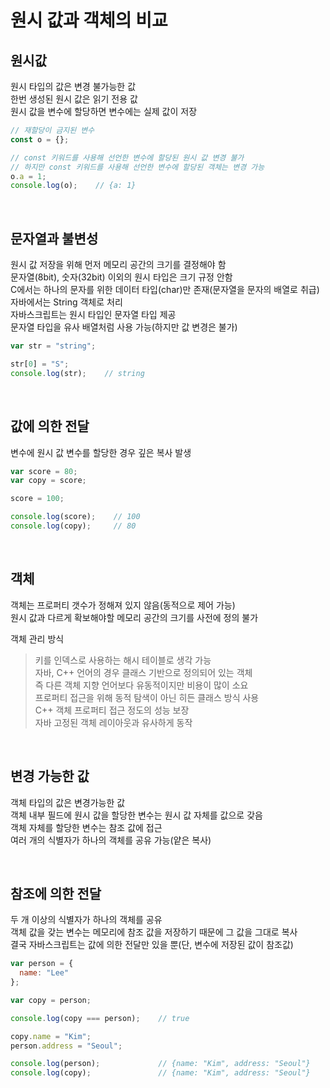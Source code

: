 # 원시 값과 객체의 비교

## 원시값
원시 타입의 값은 변경 불가능한 값  
한번 생성된 원시 값은 읽기 전용 값  
원시 값을 변수에 할당하면 변수에는 실제 값이 저장  

````javascript
// 재할당이 금지된 변수
const o = {};

// const 키워드를 사용해 선언한 변수에 할당된 원시 값 변경 불가
// 하지만 const 키워드를 사용해 선언한 변수에 할당된 객체는 변경 가능
o.a = 1;
console.log(o);    // {a: 1}
````

<br>

## 문자열과 불변성
원시 값 저장을 위해 먼저 메모리 공간의 크기를 결정해야 함  
문자열(8bit), 숫자(32bit) 이외의 원시 타입은 크기 규정 안함  
C에서는 하나의 문자를 위한 데이터 타입(char)만 존재(문자열을 문자의 배열로 취급)  
자바에서는 String 객체로 처리  
자바스크립트는 원시 타입인 문자열 타입 제공  
문자열 타입을 유사 배열처럼 사용 가능(하지만 값 변경은 불가)  

````javascript
var str = "string";

str[0] = "S";
console.log(str);    // string
````

<br>

## 값에 의한 전달
변수에 원시 값 변수를 할당한 경우 깊은 복사 발생  

````javascript
var score = 80;
var copy = score;

score = 100;

console.log(score);    // 100
console.log(copy);     // 80
````

<br>

## 객체
객체는 프로퍼티 갯수가 정해져 있지 않음(동적으로 제어 가능)  
원시 값과 다르게 확보해야할 메모리 공간의 크기를 사전에 정의 불가  

객체 관리 방식
> 키를 인덱스로 사용하는 해시 테이블로 생각 가능  
> 자바, C++ 언어의 경우 클래스 기반으로 정의되어 있는 객체  
> 즉 다른 객체 지향 언어보다 유동적이지만 비용이 많이 소요  
> 프로퍼티 접근을 위해 동적 탐색이 아닌 히든 클래스 방식 사용  
> C++ 객체 프로퍼티 접근 정도의 성능 보장  
> 자바 고정된 객체 레이아웃과 유사하게 동작  

<br>

## 변경 가능한 값
객체 타입의 값은 변경가능한 값  
객체 내부 필드에 원시 값을 할당한 변수는 원시 값 자체를 값으로 갖음  
객체 자체를 할당한 변수는 참조 값에 접근  
여러 개의 식별자가 하나의 객체를 공유 가능(얕은 복사)  

<br>

## 참조에 의한 전달
두 개 이상의 식별자가 하나의 객체를 공유  
객체 값을 갖는 변수는 메모리에 참조 값을 저장하기 때문에 그 값을 그대로 복사  
결국 자바스크립트는 값에 의한 전달만 있을 뿐(단, 변수에 저장된 값이 참조값)  

````javascript
var person = {
  name: "Lee"
};

var copy = person;

console.log(copy === person);    // true

copy.name = "Kim";
person.address = "Seoul";

console.log(person);             // {name: "Kim", address: "Seoul"}
console.log(copy);               // {name: "Kim", address: "Seoul"}
````

<br>
